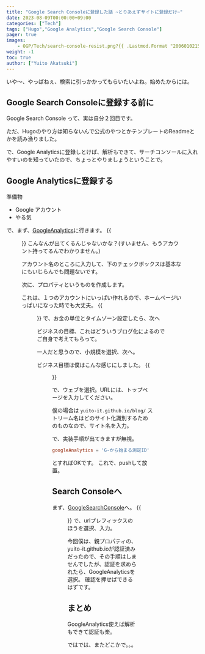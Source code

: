 ```yaml
---
title: "Google Search Consoleに登録した話 ~とりあえずサイトに登録だけ~"
date: 2023-08-09T00:00:00+09:00
categories: ["Tech"]
tags: ["Hugo","Google Analytics","Google Search Console"]
pager: true
images: 
    - OGP/Tech/search-console-resist.png?{{ .Lastmod.Format "20060102150405" }}
weight: -1
toc: true
author: ["Yuito Akatsuki"]
---
```

いや～、やっぱねぇ、検索に引っかかってもらいたいよね。始めたからには。

## Google Search Consoleに登録する前に
Google Search Console って、実は自分２回目です。

ただ、Hugoのやり方は知らないんで公式のやつとかテンプレートのReadmeとかを読み漁りました。

で、Google Analyticsに登録しとけば、解析もできて、サーチコンソールに入れやすいのを知っていたので、ちょっとやりましょうということで。

## Google Analyticsに登録する
準備物
- Google アカウント
- やる気

で、まず、[GoogleAnalytics](https://analytics.google.com)に行きます。
{{<figure src="./Account.webp" alt="アカウントを登録" width="75%">}}
こんなんが出てくるんじゃないかな？(すいません、もうアカウント持ってるんでわかりません。)

アカウント名のところに入力して、下のチェックボックスは基本なにもいじらんでも問題ないです。

次に、プロパティというものを作成します。

これは、１つのアカウントにいっぱい作れるので、ホームページいっぱいになった時でも大丈夫。
{{<figure src="./Propati.webp" alt="プロパティを登録" width="75%">}}
で、お金の単位とタイムゾーン設定したら、次へ

ビジネスの目標、これはどういうブログ化によるのでご自身で考えてもらって。

一人だと思うので、小規模を選択、次へ。

ビジネス目標は僕はこんな感じにしました。
{{<figure src="./vision.webp" alt="ビジネスの目標" width="75%">}}

で、ウェブを選択。URLには、トップページを入力してください。

僕の場合は
`yuito-it.github.io/blog/`
ストリーム名はどのサイト化識別するためのものなので、サイト名を入力。

で、実装手順が出てきますが無視。

```config.toml
googleAnalytics = 'G-から始まる測定ID'
```
とすればOKです。
これで、pushして放置。

## Search Consoleへ
まず、[GoogleSearchConsole](https://search.google.com/search-console)へ。
{{<figure src="./search-console.webp" alt="ビジネスの目標" width="75%">}}
で、urlプレフィックスのほうを選択、入力。

今回僕は、親プロパティの、yuito-it.github.ioが認証済みだったので、その手順はしませんでしたが、認証を求められたら、GoogleAnalyticsを選択。
確認を押せばできるはずです。

## まとめ
GoogleAnalytics使えば解析もできて認証も楽。

ではでは、またどこかで。。。
